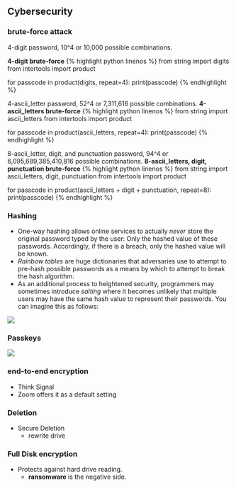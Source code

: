 ## Cybersecurity
### brute-force attack
4-digit password, 10^4 or 10,000 possible combinations.

**4-digit brute-force**
{% highlight python linenos %}
from string import digits
from intertools import product

for passcode in product(digits, repeat=4):
	print(passcode)
{% endhighlight %}

4-ascii_letter password, 52^4 or 7,311,616 possible combinations.
**4-ascii_letters brute-force**
{% highlight python linenos %}
from string import ascii_letters
from intertools import product

for passcode in product(ascii_letters, repeat=4):
	print(passcode)
{% endhighlight %}

8-ascii_letter, digit, and punctuation password, 94^4 or 6,095,689,385,410,816 possible combinations.
**8-ascii_letters, digit, punctuation brute-force**
{% highlight python linenos %}
from string import ascii_letters, digit, punctuation
from intertools import product

for passcode in product(ascii_letters + digit + punctuation, repeat=8):
	print(passcode)
{% endhighlight %}

### Hashing
- One-way hashing allows online services to actually *never* store the original password typed by the user: Only the hashed value of these passwords. Accordingly, if there is a breach, only the hashed value will be known.
- *Rainbow tables* are huge dictionaries that adversaries use to attempt to pre-hash possible passwords as a means by which to attempt to break the hash algorithm.
- As an additional process to heightened security, programmers may sometimes introduce *salting* where it becomes unlikely that multiple users may have the same hash value to represent their passwords. You can imagine this as follows:
<img src="https://cs50.harvard.edu/x/2024/notes/cybersecurity/cs50Week10Slide106.png">

### Passkeys
<img src="https://cs50.harvard.edu/x/2024/notes/cybersecurity/cs50Week10Slide125.png">

### end-to-end encryption
- Think Signal
- Zoom offers it as a default setting

### Deletion
- Secure Deletion
	- rewrite drive

### Full Disk encryption
- Protects against hard drive reading.
	- **ransomware** is the negative side.

